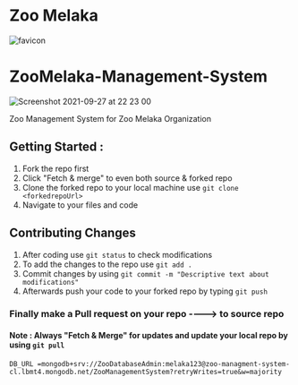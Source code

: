 
# Zoo Melaka
![favicon](https://user-images.githubusercontent.com/72795289/134952623-9e12b813-924d-4ad6-8f88-a2ec81ee6013.png)





# ZooMelaka-Management-System
![Screenshot 2021-09-27 at 22 23 00](https://user-images.githubusercontent.com/72795289/134952670-cda2b32a-c95d-4550-8a51-061edaae767c.png)


Zoo Management System for Zoo Melaka Organization

## Getting Started :

1. Fork the repo first 
2. Click "Fetch & merge" to even both source & forked repo 
3. Clone the forked repo to your local machine  use `git clone <forkedrepoUrl>`
4. Navigate to your files and code

## Contributing Changes

1. After coding use `git status` to check modifications 
2. To add the changes to the repo use `git add .`
3. Commit changes by using `git commit -m "Descriptive text about modifications" `
4. Afterwards push your code to your forked repo by typing `git push `


### Finally make a Pull request on your repo ----> to source repo 

#### Note : Always "Fetch & Merge" for updates and update your local repo by using `git pull`


`DB_URL =mongodb+srv://ZooDatabaseAdmin:melaka123@zoo-managment-system-cl.lbmt4.mongodb.net/ZooManagementSystem?retryWrites=true&w=majority `

